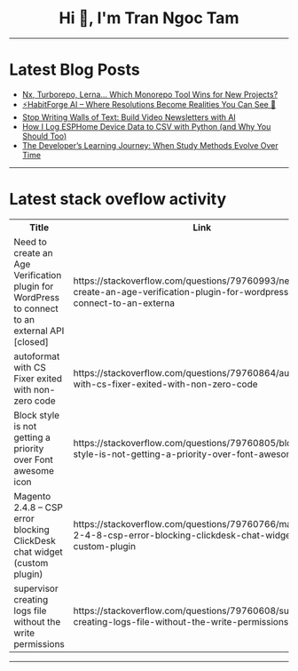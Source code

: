 <h1 align="center">Hi 👋, I'm Tran Ngoc Tam</h1>

---

# Latest Blog Posts 
<!-- BLOG-POST-LIST:START -->
- [Nx, Turborepo, Lerna… Which Monorepo Tool Wins for New Projects?](https://dev.to/marek_kregiel_d6361c8268f/nx-turborepo-lerna-which-monorepo-tool-wins-for-new-projects-2efn)
- [⚡HabitForge AI – Where Resolutions Become Realities You Can See 👀](https://dev.to/divyasinghdev/habitforge-ai-where-resolutions-become-realities-you-can-see-4e8d)
- [Stop Writing Walls of Text: Build Video Newsletters with AI](https://dev.to/walker876/stop-writing-walls-of-text-build-video-newsletters-with-ai-311m)
- [How I Log ESPHome Device Data to CSV with Python &lpar;and Why You Should Too&rpar;](https://dev.to/devasservice/how-i-log-esphome-device-data-to-csv-with-python-and-why-you-should-too-467p)
- [The Developer’s Learning Journey: When Study Methods Evolve Over Time](https://dev.to/saribeg/the-developers-learning-journey-when-study-methods-evolve-over-time-55i5)
<!-- BLOG-POST-LIST:END -->

---

# Latest stack oveflow activity
<table>
  <tr><th>Title</th><th>Link</th></tr>
  <!-- STACKOVERFLOW:START --><tr><td>Need to create an Age Verification plugin for WordPress to connect to an external API [closed]</td><td>https://stackoverflow.com/questions/79760993/need-to-create-an-age-verification-plugin-for-wordpress-to-connect-to-an-externa</td></tr><tr><td>autoformat with CS Fixer exited with non-zero code</td><td>https://stackoverflow.com/questions/79760864/autoformat-with-cs-fixer-exited-with-non-zero-code</td></tr><tr><td>Block style is not getting a priority over Font awesome icon</td><td>https://stackoverflow.com/questions/79760805/block-style-is-not-getting-a-priority-over-font-awesome-icon</td></tr><tr><td>Magento 2.4.8 – CSP error blocking ClickDesk chat widget &lpar;custom plugin&rpar;</td><td>https://stackoverflow.com/questions/79760766/magento-2-4-8-csp-error-blocking-clickdesk-chat-widget-custom-plugin</td></tr><tr><td>supervisor creating logs file without the write permissions</td><td>https://stackoverflow.com/questions/79760608/supervisor-creating-logs-file-without-the-write-permissions</td></tr><!-- STACKOVERFLOW:END -->
</table>

---



